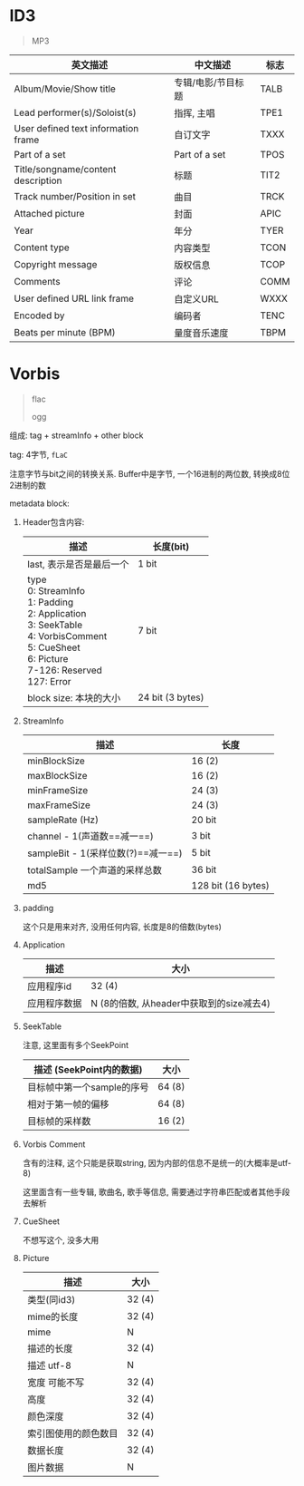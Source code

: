 # ID3

> MP3

| 英文描述                            | 中文描述           | 标志 |
| ----------------------------------- | ------------------ | ---- |
| Album/Movie/Show title              | 专辑/电影/节目标题 | TALB |
| Lead performer(s)/Soloist(s)        | 指挥, 主唱         | TPE1 |
| User defined text information frame | 自订文字           | TXXX |
| Part of a set                       | Part of a set      | TPOS |
| Title/songname/content description  | 标题               | TIT2 |
| Track number/Position in set        | 曲目               | TRCK |
| Attached picture                    | 封面               | APIC |
| Year                                | 年分               | TYER |
| Content type                        | 内容类型           | TCON |
| Copyright message                   | 版权信息           | TCOP |
| Comments                            | 评论               | COMM |
| User defined URL link frame         | 自定义URL          | WXXX |
| Encoded by                          | 编码者             | TENC |
| Beats per minute (BPM)              | 量度音乐速度       | TBPM |

# Vorbis

> flac
>
> ogg

组成: tag + streamInfo + other block

tag: 4字节, `fLaC`

注意字节与bit之间的转换关系. Buffer中是字节, 一个16进制的两位数, 转换成8位2进制的数

metadata block:

 1. Header包含内容:

    | 描述                                                         | 长度(bit)        |
    | ------------------------------------------------------------ | ---------------- |
    | last, 表示是否是最后一个                                     | 1 bit            |
    | type<br/>0: StreamInfo<br/>1: Padding<br/>2: Application<br/>3: SeekTable<br/>4: VorbisComment<br/>5: CueSheet<br/>6: Picture<br/>7-126: Reserved<br/>127: Error | 7 bit            |
    | block size: 本块的大小                                       | 24 bit (3 bytes) |
    
 0. StreamInfo

    | 描述                               | 长度               |
    | ---------------------------------- | ------------------ |
    | minBlockSize                       | 16 (2)             |
    | maxBlockSize                       | 16 (2)             |
    | minFrameSize                       | 24 (3)             |
    | maxFrameSize                       | 24 (3)             |
    | sampleRate (Hz)                    | 20 bit             |
    | channel - 1(声道数==减一==)        | 3 bit              |
    | sampleBit - 1(采样位数(?)==减一==) | 5 bit              |
    | totalSample 一个声道的采样总数     | 36 bit             |
    | md5                                | 128 bit (16 bytes) |

 1. padding

    这个只是用来对齐, 没用任何内容, 长度是8的倍数(bytes)

 2. Application

    | 描述         | 大小                                     |
    | ------------ | ---------------------------------------- |
    | 应用程序id   | 32 (4)                                   |
    | 应用程序数据 | N (8的倍数, 从header中获取到的size减去4) |

 5. SeekTable

    注意, 这里面有多个SeekPoint

    | 描述 (SeekPoint内的数据)   | 大小   |
    | -------------------------- | ------ |
    | 目标帧中第一个sample的序号 | 64 (8) |
    | 相对于第一帧的偏移         | 64 (8) |
    | 目标帧的采样数             | 16 (2) |

 6. Vorbis Comment

    含有的注释, 这个只能是获取string, 因为内部的信息不是统一的(大概率是utf-8)

    这里面含有一些专辑, 歌曲名, 歌手等信息, 需要通过字符串匹配或者其他手段去解析

 7. CueSheet

    不想写这个, 没多大用

 8. Picture

    | 描述                 | 大小   |
    | -------------------- | ------ |
    | 类型(同id3)          | 32 (4) |
    | mime的长度           | 32 (4) |
    | mime                 | N      |
    | 描述的长度           | 32 (4) |
    | 描述 utf-8           | N      |
    | 宽度 可能不写        | 32 (4) |
    | 高度                 | 32 (4) |
    | 颜色深度             | 32 (4) |
    | 索引图使用的颜色数目 | 32 (4) |
    | 数据长度             | 32 (4) |
    | 图片数据             | N      |

    
